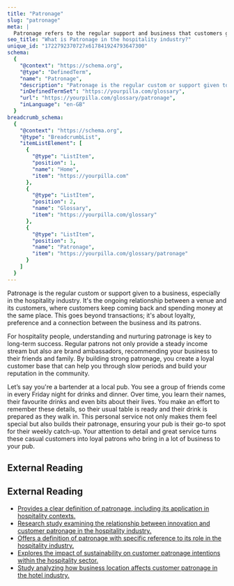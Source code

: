 ```yaml
---
title: "Patronage"
slug: "patronage"
meta: |
  Patronage refers to the regular support and business that customers give to a hospitality establishment, such as a hotel, restaurant, café, or bar.
seo_title: "What is Patronage in the hospitality industry?"
unique_id: "1722792370727x617841924793647300"
schema:
  {
    "@context": "https://schema.org",
    "@type": "DefinedTerm",
    "name": "Patronage",
    "description": "Patronage is the regular custom or support given to a business, especially in the hospitality industry. It's the ongoing relationship between a venue and its customers, where customers keep coming back and spending money at the same place. This goes beyond transactions; it's about loyalty, preference and a connection between the business and its patrons.",
    "inDefinedTermSet": "https://yourpilla.com/glossary",
    "url": "https://yourpilla.com/glossary/patronage",
    "inLanguage": "en-GB"
  }
breadcrumb_schema:
  {
    "@context": "https://schema.org",
    "@type": "BreadcrumbList",
    "itemListElement": [
      {
        "@type": "ListItem",
        "position": 1,
        "name": "Home",
        "item": "https://yourpilla.com"
      },
      {
        "@type": "ListItem",
        "position": 2,
        "name": "Glossary",
        "item": "https://yourpilla.com/glossary"
      },
      {
        "@type": "ListItem",
        "position": 3,
        "name": "Patronage",
        "item": "https://yourpilla.com/glossary/patronage"
      }
    ]
  }
---
```


Patronage is the regular custom or support given to a business, especially in the hospitality industry. It's the ongoing relationship between a venue and its customers, where customers keep coming back and spending money at the same place. This goes beyond transactions; it's about loyalty, preference and a connection between the business and its patrons.

For hospitality people, understanding and nurturing patronage is key to long-term success. Regular patrons not only provide a steady income stream but also are brand ambassadors, recommending your business to their friends and family. By building strong patronage, you create a loyal customer base that can help you through slow periods and build your reputation in the community.

Let’s say you're a bartender at a local pub. You see a group of friends come in every Friday night for drinks and dinner. Over time, you learn their names, their favourite drinks and even bits about their lives. You make an effort to remember these details, so their usual table is ready and their drink is prepared as they walk in. This personal service not only makes them feel special but also builds their patronage, ensuring your pub is their go-to spot for their weekly catch-up. Your attention to detail and great service turns these casual customers into loyal patrons who bring in a lot of business to your pub.

## External Reading



## External Reading

*   [Provides a clear definition of patronage, including its application in hospitality contexts.](https://www.collinsdictionary.com/us/dictionary/english/patronage)
*   [Research study examining the relationship between innovation and customer patronage in the hospitality industry.](https://www.researchgate.net/publication/368881987_Innovation_and_Customers_Patronage_in_the_Hospitality_Industry_A_Study_of_Selected_Hotels_in_Anambra_State_of_the_Creative_Commons_Attribution_License_CC_BY_40)
*   [Offers a definition of patronage with specific reference to its role in the hospitality industry.](https://www.dictionary.com/browse/patronage)
*   [Explores the impact of sustainability on customer patronage intentions within the hospitality sector.](https://www.frontiersin.org/journals/sustainable-tourism/articles/10.3389/frsut.2024.1429472/full)
*   [Study analyzing how business location affects customer patronage in the hotel industry.](https://www.researchgate.net/publication/371464364_Business_Location_and_Customer_Patronage_in_the_Hotel_Industry_in_Benue_State_Nigeria)